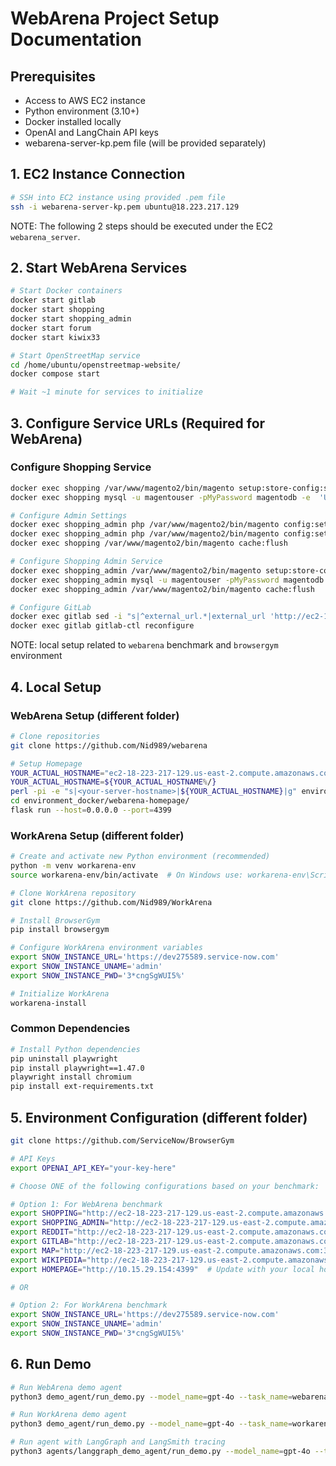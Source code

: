 # WebArena Project Setup Documentation

## Prerequisites

- Access to AWS EC2 instance
- Python environment (3.10+)
- Docker installed locally
- OpenAI and LangChain API keys
- webarena-server-kp.pem file (will be provided separately)

## 1. EC2 Instance Connection 
```bash
# SSH into EC2 instance using provided .pem file
ssh -i webarena-server-kp.pem ubuntu@18.223.217.129
```

NOTE: The following 2 steps should be executed under the EC2 `webarena_server`.

## 2. Start WebArena Services
```bash
# Start Docker containers
docker start gitlab
docker start shopping
docker start shopping_admin
docker start forum
docker start kiwix33

# Start OpenStreetMap service
cd /home/ubuntu/openstreetmap-website/
docker compose start

# Wait ~1 minute for services to initialize
```

## 3. Configure Service URLs (Required for WebArena)

### Configure Shopping Service
```bash
docker exec shopping /var/www/magento2/bin/magento setup:store-config:set --base-url="http://ec2-18-223-217-129.us-east-2.compute.amazonaws.com:7770"
docker exec shopping mysql -u magentouser -pMyPassword magentodb -e  'UPDATE core_config_data SET value="http://ec2-18-223-217-129.us-east-2.compute.amazonaws.com:7770/" WHERE path = "web/secure/base_url";'

# Configure Admin Settings
docker exec shopping_admin php /var/www/magento2/bin/magento config:set admin/security/password_is_forced 0
docker exec shopping_admin php /var/www/magento2/bin/magento config:set admin/security/password_lifetime 0
docker exec shopping /var/www/magento2/bin/magento cache:flush

# Configure Shopping Admin Service
docker exec shopping_admin /var/www/magento2/bin/magento setup:store-config:set --base-url="http://ec2-18-223-217-129.us-east-2.compute.amazonaws.com:7780"
docker exec shopping_admin mysql -u magentouser -pMyPassword magentodb -e  'UPDATE core_config_data SET value="http://ec2-18-223-217-129.us-east-2.compute.amazonaws.com:7780/" WHERE path = "web/secure/base_url";'
docker exec shopping_admin /var/www/magento2/bin/magento cache:flush

# Configure GitLab
docker exec gitlab sed -i "s|^external_url.*|external_url 'http://ec2-18-223-217-129.us-east-2.compute.amazonaws.com:8023'|" /etc/gitlab/gitlab.rb
docker exec gitlab gitlab-ctl reconfigure
```

NOTE: local setup related to `webarena` benchmark and `browsergym` environment

## 4. Local Setup

### WebArena Setup (different folder)
```bash
# Clone repositories
git clone https://github.com/Nid989/webarena

# Setup Homepage
YOUR_ACTUAL_HOSTNAME="ec2-18-223-217-129.us-east-2.compute.amazonaws.com"
YOUR_ACTUAL_HOSTNAME=${YOUR_ACTUAL_HOSTNAME%/}
perl -pi -e "s|<your-server-hostname>|${YOUR_ACTUAL_HOSTNAME}|g" environment_docker/webarena-homepage/templates/index.html
cd environment_docker/webarena-homepage/
flask run --host=0.0.0.0 --port=4399
```

### WorkArena Setup (different folder)
```bash
# Create and activate new Python environment (recommended)
python -m venv workarena-env
source workarena-env/bin/activate  # On Windows use: workarena-env\Scripts\activate

# Clone WorkArena repository
git clone https://github.com/Nid989/WorkArena

# Install BrowserGym
pip install browsergym

# Configure WorkArena environment variables
export SNOW_INSTANCE_URL='https://dev275589.service-now.com'
export SNOW_INSTANCE_UNAME='admin'
export SNOW_INSTANCE_PWD='3*cngSgWUI5%'

# Initialize WorkArena
workarena-install
```

### Common Dependencies
```bash
# Install Python dependencies
pip uninstall playwright
pip install playwright==1.47.0
playwright install chromium
pip install ext-requirements.txt
```

## 5. Environment Configuration (different folder)
```bash
git clone https://github.com/ServiceNow/BrowserGym 

# API Keys
export OPENAI_API_KEY="your-key-here"

# Choose ONE of the following configurations based on your benchmark:

# Option 1: For WebArena benchmark
export SHOPPING="http://ec2-18-223-217-129.us-east-2.compute.amazonaws.com:7770"
export SHOPPING_ADMIN="http://ec2-18-223-217-129.us-east-2.compute.amazonaws.com:7780/admin"
export REDDIT="http://ec2-18-223-217-129.us-east-2.compute.amazonaws.com:9999"
export GITLAB="http://ec2-18-223-217-129.us-east-2.compute.amazonaws.com:8023"
export MAP="http://ec2-18-223-217-129.us-east-2.compute.amazonaws.com:3000"
export WIKIPEDIA="http://ec2-18-223-217-129.us-east-2.compute.amazonaws.com:8888/wikipedia_en_all_maxi_2022-05/A/User:The_other_Kiwix_guy/Landing"
export HOMEPAGE="http://10.15.29.154:4399"  # Update with your local host

# OR

# Option 2: For WorkArena benchmark
export SNOW_INSTANCE_URL='https://dev275589.service-now.com'
export SNOW_INSTANCE_UNAME='admin'
export SNOW_INSTANCE_PWD='3*cngSgWUI5%'
```

## 6. Run Demo 
```bash
# Run WebArena demo agent
python3 demo_agent/run_demo.py --model_name=gpt-4o --task_name=webarena.196 

# Run WorkArena demo agent
python3 demo_agent/run_demo.py --model_name=gpt-4o --task_name=workarena.servicenow.order-ipad-pro

# Run agent with LangGraph and LangSmith tracing
python3 agents/langgraph_demo_agent/run_demo.py --model_name=gpt-4o --task_name=webarena.196
```
